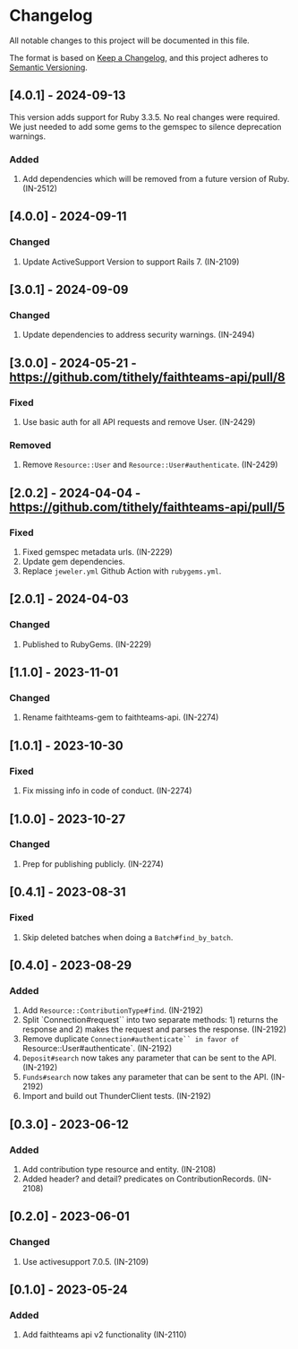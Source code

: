 <!-- markdownlint-disable MD024 -->

# Changelog

All notable changes to this project will be documented in this file.

The format is based on [Keep a Changelog](https://keepachangelog.com/en/1.0.0/),
and this project adheres to [Semantic Versioning](https://semver.org/spec/v2.0.0.html).

## [4.0.1] - 2024-09-13

This version adds support for Ruby 3.3.5. No real changes were required. We just needed to add some gems to the gemspec
to silence deprecation warnings.

### Added

1. Add dependencies which will be removed from a future version of Ruby. (IN-2512)

## [4.0.0] - 2024-09-11

### Changed

1. Update ActiveSupport Version to support Rails 7. (IN-2109)

## [3.0.1] - 2024-09-09

### Changed

1. Update dependencies to address security warnings. (IN-2494)

## [3.0.0] - 2024-05-21 - https://github.com/tithely/faithteams-api/pull/8

### Fixed

1. Use basic auth for all API requests and remove User. (IN-2429)

### Removed

1. Remove `Resource::User` and `Resource::User#authenticate`. (IN-2429)

## [2.0.2] - 2024-04-04 - https://github.com/tithely/faithteams-api/pull/5

### Fixed

1. Fixed gemspec metadata urls. (IN-2229)
1. Update gem dependencies.
1. Replace `jeweler.yml` Github Action with `rubygems.yml`.

## [2.0.1] - 2024-04-03

### Changed

1. Published to RubyGems. (IN-2229)

## [1.1.0] - 2023-11-01

### Changed

1. Rename faithteams-gem to faithteams-api. (IN-2274)

## [1.0.1] - 2023-10-30

### Fixed

1. Fix missing info in code of conduct. (IN-2274)

## [1.0.0] - 2023-10-27

### Changed

1. Prep for publishing publicly. (IN-2274)

## [0.4.1] - 2023-08-31

### Fixed

1. Skip deleted batches when doing a `Batch#find_by_batch`.

## [0.4.0] - 2023-08-29

### Added

1. Add `Resource::ContributionType#find`. (IN-2192)
1. Split `Connection#request`` into two separate methods: 1) returns the response and 2) makes the request and parses the response. (IN-2192)
1. Remove duplicate `Connection#authenticate`` in favor of `Resource::User#authenticate`. (IN-2192)
1. `Deposit#search` now takes any parameter that can be sent to the API. (IN-2192)
1. `Funds#search` now takes any parameter that can be sent to the API. (IN-2192)
1. Import and build out ThunderClient tests. (IN-2192)

## [0.3.0] - 2023-06-12

### Added

1. Add contribution type resource and entity. (IN-2108)
1. Added header? and detail? predicates on ContributionRecords. (IN-2108)

## [0.2.0] - 2023-06-01

### Changed

1. Use activesupport 7.0.5. (IN-2109)

## [0.1.0] - 2023-05-24

### Added

1. Add faithteams api v2 functionality (IN-2110)

<!-- markdownlint-enable MD024 -->
